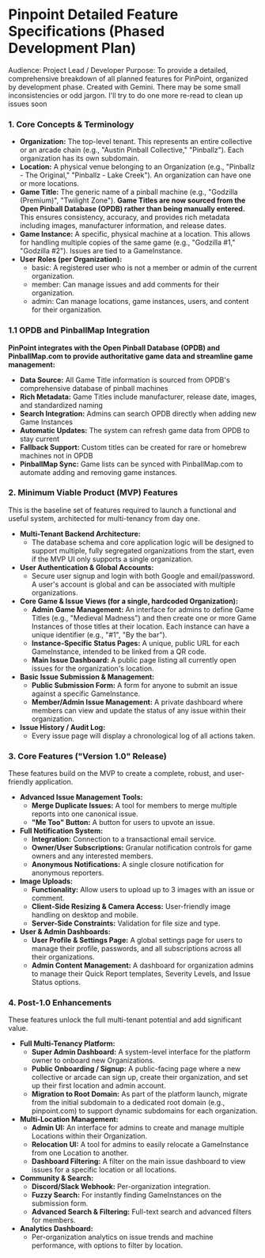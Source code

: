 # **Pinpoint Detailed Feature Specifications (Phased Development Plan)**

Audience: Project Lead / Developer
Purpose: To provide a detailed, comprehensive breakdown of all planned features for PinPoint, organized by development phase.
Created with Gemini. There may be some small inconsistencies or odd jargon. I'll try to do one more re-read to clean up issues soon

### **1\. Core Concepts & Terminology**

- **Organization:** The top-level tenant. This represents an entire collective or an arcade chain (e.g., "Austin Pinball Collective," "Pinballz"). Each organization has its own subdomain.
- **Location:** A physical venue belonging to an Organization (e.g., "Pinballz \- The Original," "Pinballz \- Lake Creek"). An organization can have one or more locations.
- **Game Title:** The generic name of a pinball machine (e.g., "Godzilla (Premium)", "Twilight Zone"). **Game Titles are now sourced from the Open Pinball Database (OPDB) rather than being manually entered.** This ensures consistency, accuracy, and provides rich metadata including images, manufacturer information, and release dates.
- **Game Instance:** A specific, physical machine at a location. This allows for handling multiple copies of the same game (e.g., "Godzilla \#1," "Godzilla \#2"). Issues are tied to a GameInstance.
- **User Roles (per Organization):**
  - basic: A registered user who is not a member or admin of the current organization.
  - member: Can manage issues and add comments for their organization.
  - admin: Can manage locations, game instances, users, and content for their organization.

### **1.1 OPDB and PinballMap Integration**

**PinPoint integrates with the Open Pinball Database (OPDB) and PinballMap.com to provide authoritative game data and streamline game management:**

- **Data Source:** All Game Title information is sourced from OPDB's comprehensive database of pinball machines
- **Rich Metadata:** Game Titles include manufacturer, release date, images, and standardized naming
- **Search Integration:** Admins can search OPDB directly when adding new Game Instances
- **Automatic Updates:** The system can refresh game data from OPDB to stay current
- **Fallback Support:** Custom titles can be created for rare or homebrew machines not in OPDB
- **PinballMap Sync:** Game lists can be synced with PinballMap.com to automate adding and removing game instances.

### **2\. Minimum Viable Product (MVP) Features**

This is the baseline set of features required to launch a functional and useful system, architected for multi-tenancy from day one.

- **Multi-Tenant Backend Architecture:**
  - The database schema and core application logic will be designed to support multiple, fully segregated organizations from the start, even if the MVP UI only supports a single organization.
- **User Authentication & Global Accounts:**
  - Secure user signup and login with both Google and email/password. A user's account is global and can be associated with multiple organizations.
- **Core Game & Issue Views (for a single, hardcoded Organization):**
  - **Admin Game Management:** An interface for admins to define Game Titles (e.g., "Medieval Madness") and then create one or more Game Instances of those titles at their location. Each instance can have a unique identifier (e.g., "\#1", "By the bar").
  - **Instance-Specific Status Pages:** A unique, public URL for each GameInstance, intended to be linked from a QR code.
  - **Main Issue Dashboard:** A public page listing all currently open issues for the organization's location.
- **Basic Issue Submission & Management:**
  - **Public Submission Form:** A form for anyone to submit an issue against a specific GameInstance.
  - **Member/Admin Issue Management:** A private dashboard where members can view and update the status of any issue within their organization.
- **Issue History / Audit Log:**
  - Every issue page will display a chronological log of all actions taken.

### **3\. Core Features ("Version 1.0" Release)**

These features build on the MVP to create a complete, robust, and user-friendly application.

- **Advanced Issue Management Tools:**
  - **Merge Duplicate Issues:** A tool for members to merge multiple reports into one canonical issue.
  - **"Me Too" Button:** A button for users to upvote an issue.
- **Full Notification System:**
  - **Integration:** Connection to a transactional email service.
  - **Owner/User Subscriptions:** Granular notification controls for game owners and any interested members.
  - **Anonymous Notifications:** A single closure notification for anonymous reporters.
- **Image Uploads:**
  - **Functionality:** Allow users to upload up to 3 images with an issue or comment.
  - **Client-Side Resizing & Camera Access:** User-friendly image handling on desktop and mobile.
  - **Server-Side Constraints:** Validation for file size and type.
- **User & Admin Dashboards:**
  - **User Profile & Settings Page:** A global settings page for users to manage their profile, passwords, and all subscriptions across all their organizations.
  - **Admin Content Management:** A dashboard for organization admins to manage their Quick Report templates, Severity Levels, and Issue Status options.

### **4\. Post-1.0 Enhancements**

These features unlock the full multi-tenant potential and add significant value.

- **Full Multi-Tenancy Platform:**
  - **Super Admin Dashboard:** A system-level interface for the platform owner to onboard new Organizations.
  - **Public Onboarding / Signup:** A public-facing page where a new collective or arcade can sign up, create their organization, and set up their first location and admin account.
  - **Migration to Root Domain:** As part of the platform launch, migrate from the initial subdomain to a dedicated root domain (e.g., pinpoint.com) to support dynamic subdomains for each organization.
- **Multi-Location Management:**
  - **Admin UI:** An interface for admins to create and manage multiple Locations within their Organization.
  - **Relocation UI:** A tool for admins to easily relocate a GameInstance from one Location to another.
  - **Dashboard Filtering:** A filter on the main issue dashboard to view issues for a specific location or all locations.
- **Community & Search:**
  - **Discord/Slack Webhook:** Per-organization integration.
  - **Fuzzy Search:** For instantly finding GameInstances on the submission form.
  - **Advanced Search & Filtering:** Full-text search and advanced filters for members.
- **Analytics Dashboard:**
  - Per-organization analytics on issue trends and machine performance, with options to filter by location.

